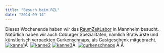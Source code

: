 ```yaml
---
title: "Besuch beim RZL"
date: "2014-09-14"
---
```


Dieses Wochenende haben wir das [RaumZeitLabor](https://raumzeitlabor.de/) in Mannheim besucht. Natürlich haben wir auch Coburger Spezialitäten, nämlich Bratwürste und künstlerisch verpackten Gurkenschnaps, als Gastgeschenk mitgebracht. [![kanne1](images/kanne1-200x300.jpg)](https://hackzogtum-coburg.de/wp-content/uploads/2014/09/kanne1.jpg " ")Â  [![kanne2](images/kanne2-200x300.jpg)](https://hackzogtum-coburg.de/wp-content/uploads/2014/09/kanne2.jpg " ") [![kanne3](images/kanne3-200x300.jpg)](https://hackzogtum-coburg.de/wp-content/uploads/2014/09/kanne3.jpg " ")Â  [![gurkenschnaps](images/gurkenschnaps-200x300.jpg)](https://hackzogtum-coburg.de/wp-content/uploads/2014/09/gurkenschnaps.jpg " ") Â Â
